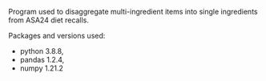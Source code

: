 Program used to disaggregate multi-ingredient items into single ingredients from ASA24 diet recalls.

Packages and versions used:
* python                    3.8.8,
* pandas                    1.2.4,
* numpy                     1.21.2
